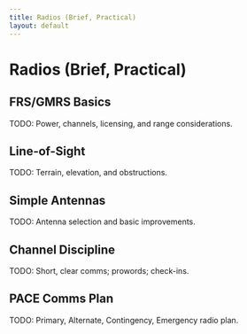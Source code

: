 ```yaml
---
title: Radios (Brief, Practical)
layout: default
---
```


# Radios (Brief, Practical)

## FRS/GMRS Basics
TODO: Power, channels, licensing, and range considerations.

## Line-of-Sight
TODO: Terrain, elevation, and obstructions.

## Simple Antennas
TODO: Antenna selection and basic improvements.

## Channel Discipline
TODO: Short, clear comms; prowords; check-ins.

## PACE Comms Plan
TODO: Primary, Alternate, Contingency, Emergency radio plan.
